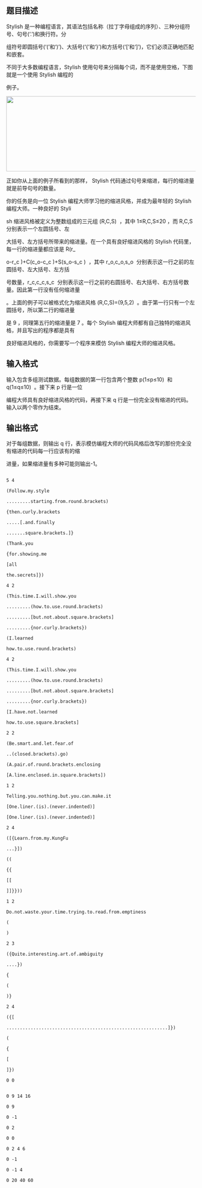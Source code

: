## 题目描述

<div>
 Stylish 是一种编程语言，其语法包括名称（拉丁字母组成的序列）、三种分组符号、句号(‘.’)和换行符。分
</div> 
<div>
 组符号即圆括号(‘(’和‘)’)、大括号(‘{’和‘}’)和方括号(‘[’和‘]’)，它们必须正确地匹配和嵌套。
</div> 
<div>
 不同于大多数编程语言，Stylish 使用句号来分隔每个词，而不是使用空格，下图就是一个使用 Stylish 编程的
</div> 
<div>
 例子。
</div> 
<div>
 <img src="https://s2.loli.net/2023/08/15/O29o8CRjYyuFDgd.png" width="566" height="200" alt="">
</div> 
<div>
 正如你从上面的例子所看到的那样， Stylish 代码通过句号来缩进，每行的缩进量就是前导句号的数量。
</div> 
<div>
 你的任务是向一位 Stylish 编程大师学习他的缩进风格，并成为最年轻的 Stylish 编程大师。一种良好的 Styli
</div> 
<div>
 sh 缩进风格被定义为整数组成的三元组 (R,C,S)  ，其中 1≤R,C,S≤20 ，而 R,C,S 分别表示一个左圆括号、左
</div> 
<div>
 大括号、左方括号所带来的缩进量。在一个具有良好缩进风格的 Stylish 代码里，每一行的缩进量都应该是 R(r_
</div> 
<div>
 o-r_c )+C(c_o-c_c )+S(s_o-s_c )  ，其中 r_o,c_o,s_o  分别表示这一行之前的左圆括号、左大括号、左方括
</div> 
<div>
 号数量，r_c,c_c,s_c  分别表示这一行之前的右圆括号、右大括号、右方括号数量。因此第一行没有任何缩进量
</div> 
<div>
 。上面的例子可以被格式化为缩进风格 (R,C,S)=(9,5,2)  。由于第一行只有一个左圆括号，所以第二行的缩进量
</div> 
<div>
 是 9 ，同理第五行的缩进量是 7 。每个 Stylish 编程大师都有自己独特的缩进风格，并且写出的程序都是具有
</div> 
<div>
 良好缩进风格的，你需要写一个程序来模仿 Stylish 编程大师的缩进风格。
</div> 
<div></div> 
<p></p>

## 输入格式

<div>
 输入包含多组测试数据。每组数据的第一行包含两个整数 p(1≤p≤10)  和 q(1≤q≤10)  。接下来 p 行是一位
</div> 
<div>
 编程大师具有良好缩进风格的代码，再接下来 q 行是一份完全没有缩进的代码。输入以两个零作为结束。
</div> 
<p></p>

## 输出格式

<div>
 对于每组数据，则输出 q 行，表示模仿编程大师的代码风格后改写的那份完全没有缩进的代码每一行应该有的缩
</div> 
<div>
 进量，如果缩进量有多种可能则输出-1。
</div> 
<p></p>

```input1
5 4
(Follow.my.style
.........starting.from.round.brackets)
{then.curly.brackets
.....[.and.finally
.......square.brackets.]}
(Thank.you
{for.showing.me
[all
the.secrets]})
4 2
(This.time.I.will.show.you
.........(how.to.use.round.brackets)
.........[but.not.about.square.brackets]
.........{nor.curly.brackets})
(I.learned
how.to.use.round.brackets)
4 2
(This.time.I.will.show.you
.........(how.to.use.round.brackets)
.........[but.not.about.square.brackets]
.........{nor.curly.brackets})
[I.have.not.learned
how.to.use.square.brackets]
2 2
(Be.smart.and.let.fear.of
..(closed.brackets).go)
(A.pair.of.round.brackets.enclosing
[A.line.enclosed.in.square.brackets])
1 2
Telling.you.nothing.but.you.can.make.it
[One.liner.(is).(never.indented)]
[One.liner.(is).(never.indented)]
2 4
([{Learn.from.my.KungFu
...}])
((
{{
[[
]]}}))
1 2
Do.not.waste.your.time.trying.to.read.from.emptiness
(
)
2 3
({Quite.interesting.art.of.ambiguity
....})
{
(
)}
2 4
({[
............................................................]})
(
{
[
]})
0 0
```
```output1
0 9 14 16
0 9
0 -1
0 2
0 0
0 2 4 6
0 -1
0 -1 4
0 20 40 60
```

